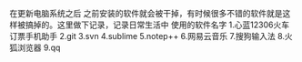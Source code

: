 在更新电脑系统之后 之前安装的软件就会被干掉，有时候很多不错的软件就是这样被搞掉的。这里做下记录，记录日常生活中 使用的软件名字
1.心蓝12306火车订票手机助手
2.git
3.svn
4.sublime
5.notep++
6.网易云音乐
7.搜狗输入法
8.火狐浏览器
9.qq